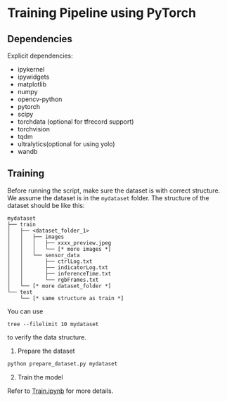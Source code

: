 # Training Pipeline using PyTorch

## Dependencies

Explicit dependencies:

- ipykernel
- ipywidgets
- matplotlib
- numpy
- opencv-python
- pytorch
- scipy
- torchdata (optional for tfrecord support)
- torchvision
- tqdm
- ultralytics(optional for using yolo)
- wandb

## Training

Before running the script, make sure the dataset is with correct structure. We assume the dataset is in the `mydataset` folder. The structure of the dataset should be like this:

```
mydataset
├── train
│   ├── <dataset_folder_1>
│   │   ├── images
│   │   │   ├── xxxx_preview.jpeg
│   │   │   └── [* more images *]
│   │   └── sensor_data
│   │       ├── ctrlLog.txt
│   │       ├── indicatorLog.txt
│   │       ├── inferenceTime.txt
│   │       └── rgbFrames.txt
│   └── [* more dataset_folder *]
└── test
    └── [* same structure as train *]
```

You can use

```
tree --filelimit 10 mydataset
```

to verify the data structure.


1. Prepare the dataset

```bash
python prepare_dataset.py mydataset
```

2. Train the model

Refer to [Train.ipynb](Train.ipynb) for more details.
